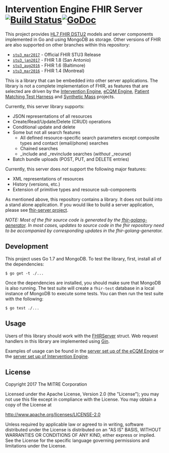 Intervention Engine FHIR Server [![Build Status](https://travis-ci.org/intervention-engine/fhir.svg?branch=master)](https://travis-ci.org/intervention-engine/fhir)[![GoDoc](https://godoc.org/github.com/intervention-engine/fhir?status.svg)](https://godoc.org/github.com/intervention-engine/fhir)
===================================================================================================================================================================

This project provides [HL7 FHIR DSTU2](http://hl7.org/fhir/DSTU2/index.html) models and server components implemented in Go and using MongoDB as storage. Other versions of FHIR are also supported on other branches within this repository:

* [`stu3_mar2017`](https://github.com/intervention-engine/fhir/tree/stu3_mar2017) - Official FHIR STU3 Release
* [`stu3_jan2017`](https://github.com/intervention-engine/fhir/tree/stu3_jan2017) - FHIR 1.8 (San Antonio)
* [`stu3_aug2016`](https://github.com/intervention-engine/fhir/tree/stu3_aug2016) - FHIR 1.6 (Baltimore)
* [`stu3_mar2016`](https://github.com/intervention-engine/fhir/tree/stu3_mar2016) - FHIR 1.4 (Montreal)

This is a library that can be embedded into other server applications. The library is not a complete implementation of FHIR, as features that are selected are driven by the
[Intervention Engine](https://github.com/intervention-engine/ie), [eCQM Engine](https://github.com/mitre/ecqm), [Patient Matching Test Harness](https://github.com/mitre/ptmatch)
and [Synthetic Mass](https://github.com/synthetichealth/syntheticmass) projects.

Currently, this server library supports:

-	JSON representations of all resources
-	Create/Read/Update/Delete (CRUD) operations
-	Conditional update and delete
-	Some but not all search features
	-	All defined resource-specific search parameters except composite types and contact (email/phone) searches
	-	Chained searches
	-	\_include and \_revinclude searches (*without* \_recurse)
-	Batch bundle uploads (POST, PUT, and DELETE entries)

Currently, this server does *not* support the following major features:

-	XML representations of resources
-	History (versions, etc.)
-	Extension of primitive types and resource sub-components

As mentioned above, this repository contains a library. It does not build into a stand alone application. If you would like to build a server application, please see [fhir-server project](https://github.com/mitre/fhir-server).

*NOTE: Most of the fhir source code is generated by the [fhir-golang-generator](https://github.com/intervention-engine/fhir-golang-generator). In most cases, updates to source code in the fhir repository need to be accompanied by corresponding updates in the fhir-golang-generator.*

Development
-----------

This project uses Go 1.7 and MongoDB. To test the library, first, install all of the dependencies:

```
$ go get -t ./...
```

Once the dependencies are installed, you should make sure that MongoDB is also running. The test suite
will create a `fhir-test` database in a local instance of MongoDB to execute some tests. You can then
run the test suite with the following:

```
$ go test ./...
```

Usage
-----

Users of this library should work with the [FHIRServer](https://godoc.org/github.com/intervention-engine/fhir/server#FHIRServer) struct. Web request
handlers in this library are implemented using [Gin](https://gin-gonic.github.io/gin/).

Examples of usage can be found in the [server set up of the eCQM Engine](https://github.com/mitre/ecqm/blob/master/server.go) or the
[server set up of Intervention Engine](https://github.com/intervention-engine/ie/blob/master/server.go).

License
-------

Copyright 2017 The MITRE Corporation

Licensed under the Apache License, Version 2.0 (the "License"); you may not use this file except in compliance with the License. You may obtain a copy of the License at

http://www.apache.org/licenses/LICENSE-2.0

Unless required by applicable law or agreed to in writing, software distributed under the License is distributed on an "AS IS" BASIS, WITHOUT WARRANTIES OR CONDITIONS OF ANY KIND, either express or implied. See the License for the specific language governing permissions and limitations under the License.

